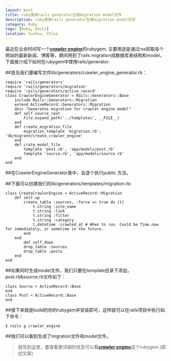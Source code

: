 ```yaml
---
layout: post
title: ruby使用rails generator生成migration model文件
description: ruby使用rails generator生成migration model文件
category: Ruby
tags: [Ruby, Rails]
location: Suzhou, China
---
```

最近在业余时间写一个[***crawler engine***][1]的rubygem, 主要用途是通过rss抓取各个网站的最新新闻、博客等，期间用到了rails migration成数据库表结构和model，下面接介绍下如何在rubygem中使用rails/generator:

##首先我们要编写文件lib/generators/crawler_engine_generator.rb：

	require 'rails/generators'
	require 'rails/generators/migration'
	require 'rails/generators/active_record'
	class CrawlerEngineGenerator < Rails::Generators::Base
		include Rails::Generators::Migration
		extend ActiveRecord::Generators::Migration
		desc "Generates migration for crawler engine model"
		def self.source_root
			File.expand_path('../templates', __FILE__)
		end
		def create_migration_file
			migration_template 'migration.rb', 'db/migrate/create_crawler_engine'
		end
		def crate_model_file
			template 'post.rb', 'app/models/post.rb'
			template 'source.rb', 'app/models/source.rb'
		end
	end

##在CrawlerEngineGenerator类中，会逐个执行public 方法。

##下面可以创建我们的lib/generators/templates/migration.rb:

	class CreateCrawlerEngine < ActiveRecord::Migration
		def self.up
			create_table :sources, :force => true do |t|
				t.string :site_name
				t.string :link
				t.string :filter
				t.string :category
				t.datetime :crawled_at # When to run. Could be Time.now for immediately, or sometime in the future.
			end
		end
			def self.down
			drop_table :sources
			drop_table :posts
		end
	end

##如果同时生成model文件，我们只要在template目录下添加，post.rb&source.rb文件如下：

	class Source < ActiveRecord::Base
	end
	class Post < ActiveRecord::Base
	end

##接下来就是build的你的rubygem并安装即可，这样就可以在rails项目中执行如下命令：

	$ rails g crawler_engine

##我们可以看到生成了migration文件和model文件。

> 就写到这里，要查看更详细的信息可以看[***crawler engine***][1]这个rubygem.(原创文章)

[1]: https://github.com/tim-tang/crawler_engine "crawler-engine"
